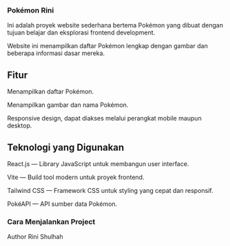### Pokémon Rini
Ini adalah proyek website sederhana bertema Pokémon yang dibuat dengan tujuan belajar dan eksplorasi frontend development.

Website ini menampilkan daftar Pokémon lengkap dengan gambar dan beberapa informasi dasar mereka.

## Fitur
Menampilkan daftar Pokémon.

Menampilkan gambar dan nama Pokémon.

Responsive design, dapat diakses melalui perangkat mobile maupun desktop.

## Teknologi yang Digunakan
React.js — Library JavaScript untuk membangun user interface.

Vite — Build tool modern untuk proyek frontend.

Tailwind CSS — Framework CSS untuk styling yang cepat dan responsif.

PokéAPI — API sumber data Pokémon.

### Cara Menjalankan Project 



Author
Rini Shulhah
